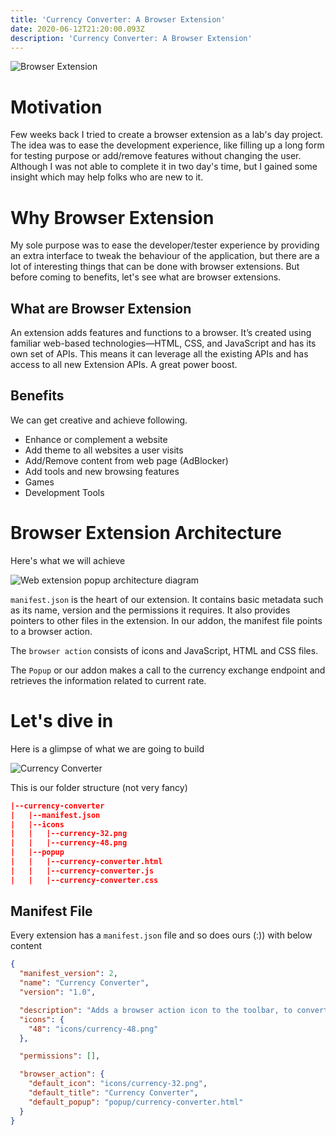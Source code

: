 ```yaml
---
title: 'Currency Converter: A Browser Extension'
date: 2020-06-12T21:20:00.093Z
description: 'Currency Converter: A Browser Extension'
---
```

![Browser Extension](/img/browser_extensions.jpg "Browser Extension")

# Motivation

Few weeks back I tried to create a browser extension as a lab's day project. The idea was to ease the development experience, like filling up a long form for testing purpose or add/remove features without changing the user. Although I was not able to complete it in two day's time, but I gained some insight which may help folks who are new to it.

# Why Browser Extension

My sole purpose was to ease the developer/tester experience by providing an extra interface to tweak the behaviour of the application, but there are a lot of interesting things that can be done with browser extensions. But before coming to benefits, let's see what are browser extensions.

## What are Browser Extension

An extension adds features and functions to a browser. It’s created using familiar web-based technologies—HTML, CSS, and JavaScript and has its own set of APIs. This means it can leverage all the existing APIs and has access to all new Extension APIs. A great power boost.

## Benefits

We can get creative and achieve following.

* Enhance or complement a website
* Add theme to all websites a user visits
* Add/Remove content from web page (AdBlocker)
* Add tools and new browsing features
* Games
* Development Tools

# Browser Extension Architecture

Here's what we will achieve

![Web extension popup architecture diagram](/img/web-ext-popup.png "Web extension popup architecture diagram")

`manifest.json` is the heart of our extension. It contains basic metadata such as its name, version and the permissions it requires. It also provides pointers to other files in the extension. In our addon, the manifest file points to a browser action.

The `browser action` consists of icons and JavaScript, HTML and CSS files.

The `Popup` or our addon makes a call to the currency exchange endpoint and retrieves the information related to current rate.

# Let's dive in

Here is a glimpse of what we are going to build

![Currency Converter](/img/screenshot-2020-06-12-at-22.13.34.png "Currency Converter")

This is our folder structure (not very fancy)

```json
|--currency-converter
|   |--manifest.json
|   |--icons
|   |   |--currency-32.png
|   |   |--currency-48.png
|   |--popup
|   |   |--currency-converter.html
|   |   |--currency-converter.js
|   |   |--currency-converter.css 
```

## Manifest File

Every extension has a `manifest.json` file and so does ours (:)) with below content

```json
{
  "manifest_version": 2,
  "name": "Currency Converter",
  "version": "1.0",

  "description": "Adds a browser action icon to the toolbar, to convert the currency.",
  "icons": {
    "48": "icons/currency-48.png"
  },

  "permissions": [],

  "browser_action": {
    "default_icon": "icons/currency-32.png",
    "default_title": "Currency Converter",
    "default_popup": "popup/currency-converter.html"
  }
}
```